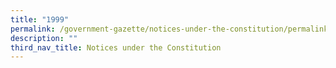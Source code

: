 ```yaml
---
title: "1999"
permalink: /government-gazette/notices-under-the-constitution/permalink/
description: ""
third_nav_title: Notices under the Constitution
---
```

